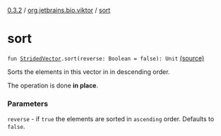 [0.3.2](../index.md) / [org.jetbrains.bio.viktor](index.md) / [sort](.)

# sort

`fun `[`StridedVector`](-strided-vector/index.md)`.sort(reverse: Boolean = false): Unit` [(source)](https://github.com/JetBrains-Research/viktor/blob/0.3.2/src/main/kotlin/org/jetbrains/bio/viktor/Sorting.kt#L13)

Sorts the elements in this vector in in descending order.

The operation is done **in place**.

### Parameters

`reverse` - if `true` the elements are sorted in `ascending` order.
Defaults to `false`.